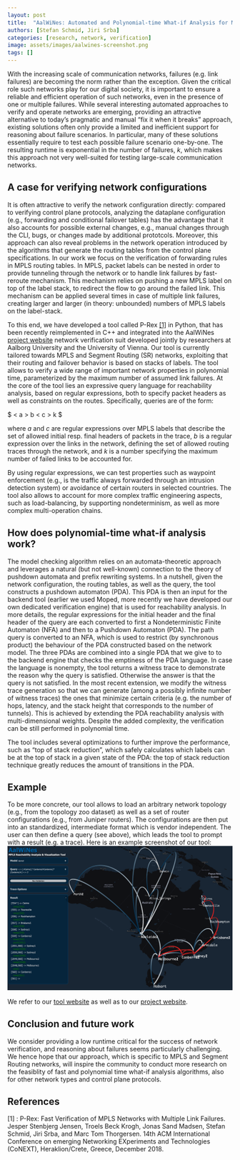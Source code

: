 ```yaml
---
layout: post
title:  "AalWiNes: Automated and Polynomial-time What-if Analysis for MPLS Networks"
authors: [Stefan Schmid, Jiri Srba]
categories: [research, network, verification]
image: assets/images/aalwines-screenshot.png
tags: []
---
```


With the increasing scale of communication networks, 
failures (e.g. link failures) are becoming the norm rather than the
exception. Given the critical role such networks play for our
digital society, it is important to ensure a reliable and
efficient operation of such networks, even in the presence
of one or multiple failures. 
While several interesting automated approaches to 
verify and operate networks are emerging, providing an attractive
alternative to today’s pragmatic and manual “fix it when it breaks” approach, existing solutions often only provide a limited and inefficient 
support for reasoning about failure
scenarios. In particular, many of these solutions 
essentially require to test each possible failure scenario
one-by-one. 
The resulting runtime is exponential in the number of failures, $k$,
which makes this approach not very well-suited for testing 
large-scale communication networks.

## A case for verifying network configurations

It is often attractive to verify the
network configuration directly: compared to verifying
control plane protocols, analyzing the dataplane
configuration (e.g., forwarding and conditional
failover tables) has the advantage that it
also accounts for possible external changes,
e.g., manual changes through the CLI, bugs, or 
changes made by
additional prototcols. Moreover, this approach can also reveal 
problems in the network operation introduced by the algorithms
that generate the routing tables from the control plane specifications.
In our work we focus on the verification of forwarding rules
in MPLS routing tables. In MPLS, packet labels can be nested 
in order to provide tunneling through the network or to handle link
failures by fast-reroute mechanism. This mechanism relies on pushing a new MPLS
label on top of the label stack, to redirect the flow 
to go around the failed link. This mechanism can be applied several times
in case of multiple link failures, creating larger and larger (in theory: unbounded)
numbers of MPLS labels on the label-stack.

To this end, we have developed a tool called P-Rex [[1]](#references)
in Python, that has been recently reimplemented in C++ and integrated into
the AalWiNes [project website](https://github.com/DEIS-Tools/AalWiNes-Web) network verification suit developed jointly
by researchers at Aalborg University and the University of Vienna.
Our tool is currently tailored towards MPLS and Segment Routing (SR) networks, exploiting 
that their routing and failover behavior is based on stacks of labels.
The tool allows to verify a
wide range of important network properties in polynomial time,
parameterized by the maximum number of assumed link failures. 
At the core of the tool lies an expressive query language for reachability
analysis, based on regular expressions, both to specify packet headers as well
as constraints on the routes. Specifically, queries are of the form:

$ < a > b < c > k $ 

where $a$ and $c$ are regular expressions over MPLS labels that describe the 
set of allowed initial resp. final headers of packets in the
trace, $b$ is a regular expression over the links in the network, defining the set
of allowed routing traces through the network, and $k$ is a number
specifying the maximum number of failed links to be accounted for. 


By using regular expressions, we can test properties such as waypoint enforcement (e.g., is the
traffic always forwarded through an intrusion detection system)
or avoidance of certain routers in selected countries. 
The tool also allows to account for more complex
traffic engineering aspects, such as load-balancing, by supporting
nondeterminism, as well as more complex multi-operation chains.

## How does polynomial-time what-if analysis work?

The model checking algorithm relies on an automata-theoretic approach
and leverages a natural (but not
well-known) connection to the theory of pushdown automata and
prefix rewriting systems.
In a nutshell, given the network configuration, the routing tables,
as well as the query, the tool constructs a pushdown automaton
(PDA). This PDA is then an input for the backend tool (earlier we used Moped,
more recently we have developed our own dedicated verification engine)
that is used for reachability analysis. In more details,
the regular expressions for the initial header and the final
header  of the query are each converted to first a
Nondeterministic Finite Automaton (NFA) and then to a Pushdown
Automaton (PDA). The path query is converted to an NFA, which is
used to restrict (by synchronous product)
the behaviour of the PDA constructed based on the network model.
The three PDAs are combined into a single PDA that we give to
to the backend engine that checks the emptiness of the PDA language. 
In case the language is nonempty, the tool returns a witness trace
to demonstrate the reason why the query is satisfied. Otherwise the
answer is that the query is not satisfied.
In the most recent extension, we modify the witness trace generation
so that we can generate (among a possibly infinite number of witness traces)
the ones that minimize certain criteria (e.g. the number of hops, latency,
and the stack height that corresponds to the number of tunnels). This is
achieved by extending the PDA reachability analysis with multi-dimensional weights.
Despite the added complexity, the verification can be still performed in polynomial time.

The tool includes several optimizations to
further improve the performance, such as “top of stack reduction”,
which safely calculates which labels can be at the top of stack in a
given state of the PDA: the top of stack reduction technique greatly
reduces the amount of transitions in the PDA.

## Example

To be more concrete, our tool allows to load an arbitrary network
topology (e.g., from the topology zoo dataset) as well
as a set of router configurations (e.g., from Juniper routers).
The configurations are then put into an standardized, intermediate
format which is vendor independent. The user can then define
a query (see above), which leads the tool to prompt with a result
(e.g. a trace). 
Here is an example screenshot of our tool: ![Alt](/assets/images/aalwines-screenshot.png "AalWiNes")


We refer to our [tool website](https://whatif-tools.net/) as well as to our 
[project website](https://github.com/DEIS-Tools/AalWiNes-Web).

## Conclusion and future work

We consider providing a low runtime critical for the success of network 
verification, and reasoning about failures seems particularly challenging.
We hence hope that our approach, which is specific to MPLS and Segment Routing networks, 
will inspire the community to conduct  more research on the feasiblity
of fast and polynomial time what-if analysis algorithms, also for other network types
and control plane protocols.

## References

\[1\] : P-Rex: Fast Verification of MPLS Networks with Multiple Link Failures. Jesper Stenbjerg Jensen, Troels Beck Krogh, Jonas Sand Madsen, Stefan Schmid, Jiri Srba, and Marc Tom Thorgersen. 14th ACM International Conference on emerging Networking EXperiments and Technologies (CoNEXT), Heraklion/Crete, Greece, December 2018.
